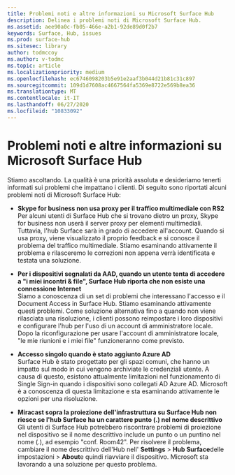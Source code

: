 ```yaml
---
title: Problemi noti e altre informazioni su Microsoft Surface Hub
description: Delinea i problemi noti di Microsoft Surface Hub.
ms.assetid: aee90a0c-fb05-466e-a2b1-92de89d0f2b7
keywords: Surface, Hub, issues
ms.prod: surface-hub
ms.sitesec: library
author: todmccoy
ms.author: v-todmc
ms.topic: article
ms.localizationpriority: medium
ms.openlocfilehash: ec6746098203b5e91e2aaf3b044d21b81c31c897
ms.sourcegitcommit: 109d1d7608ac4667564fa5369e8722e569b8ea36
ms.translationtype: MT
ms.contentlocale: it-IT
ms.lasthandoff: 06/27/2020
ms.locfileid: "10833092"
---
```

# Problemi noti e altre informazioni su Microsoft Surface Hub

Stiamo ascoltando. La qualità è una priorità assoluta e desideriamo tenerti informati sui problemi che impattano i clienti. Di seguito sono riportati alcuni problemi noti di Microsoft Surface Hub:

- **Skype for business non usa proxy per il traffico multimediale con RS2**
<br/>Per alcuni utenti di Surface Hub che si trovano dietro un proxy, Skype for business non userà il server proxy per elementi multimediali. Tuttavia, l'hub Surface sarà in grado di accedere all'account. Quando si usa proxy, viene visualizzato il proprio feedback e si conosce il problema del traffico multimediale. Stiamo esaminando attivamente il problema e rilasceremo le correzioni non appena verrà identificata e testata una soluzione. 

- **Per i dispositivi segnalati da AAD, quando un utente tenta di accedere a "i miei incontri & file", Surface Hub riporta che non esiste una connessione Internet**
<br/>Siamo a conoscenza di un set di problemi che interessano l'accesso e il Document Access in Surface Hub. Stiamo esaminando attivamente questi problemi. Come soluzione alternativa fino a quando non viene rilasciata una risoluzione, i clienti possono reimpostare i loro dispositivi e configurare l'hub per l'uso di un account di amministratore locale. Dopo la riconfigurazione per usare l'account di amministratore locale, "le mie riunioni e i miei file" funzioneranno come previsto.
- **Accesso singolo quando è stato aggiunto Azure AD**
<br/>Surface Hub è stato progettato per gli spazi comuni, che hanno un impatto sul modo in cui vengono archiviate le credenziali utente. A causa di questo, esistono attualmente limitazioni nel funzionamento di Single Sign-in quando i dispositivi sono collegati AD Azure AD. Microsoft è a conoscenza di questa limitazione e sta esaminando attivamente le opzioni per una risoluzione.
- **Miracast sopra la proiezione dell'infrastruttura su Surface Hub non riesce se l'hub Surface ha un carattere punto (.) nel nome descrittivo**
<br/>Gli utenti di Surface Hub potrebbero riscontrare problemi di proiezione nel dispositivo se il nome descrittivo include un punto o un puntino nel nome (.), ad esempio "conf. Room42". Per risolvere il problema, cambiare il nome descrittivo dell'Hub nell' **Settings**  >  **Hub Surface**delle impostazioni  >  **About**e quindi riavviare il dispositivo. Microsoft sta lavorando a una soluzione per questo problema.